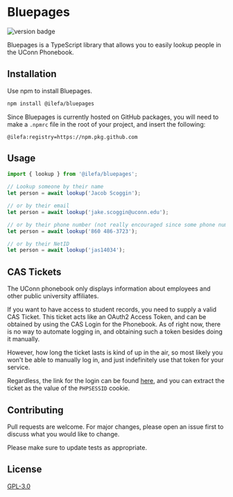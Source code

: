 # Bluepages

![version badge](https://img.shields.io/badge/version-1.0.0-blue)

Bluepages is a TypeScript library that allows you to easily lookup people in the UConn Phonebook.

## Installation

Use npm to install Bluepages.

```bash
npm install @ilefa/bluepages
```

Since Bluepages is currently hosted on GitHub packages, you will need to make a ``.npmrc`` file in the root of your project, and insert the following:

```env
@ilefa:registry=https://npm.pkg.github.com
```

## Usage

```ts
import { lookup } from '@ilefa/bluepages';

// Lookup someone by their name
let person = await lookup('Jacob Scoggin');

// or by their email
let person = await lookup('jake.scoggin@uconn.edu');

// or by their phone number (not really encouraged since some phone numbers are shared)
let person = await lookup('860 486-3723');

// or by their NetID
let person = await lookup('jas14034');
```

## CAS Tickets

The UConn phonebook only displays information about employees and other public university affiliates.

If you want to have access to student records, you need to supply a valid CAS Ticket. This ticket acts like an OAuth2 Access Token,
and can be obtained by using the CAS Login for the Phonebook. As of right now, there is no way to automate logging in, and obtaining such a token besides doing it manually.

However, how long the ticket lasts is kind of up in the air, so most likely you won't be able to manually log in, and just indefinitely use that token
for your service.

Regardless, the link for the login can be found [here](https://phonebook.uconn.edu/login.php?redirect=index), and you can extract the ticket as the value of the ``PHPSESSID`` cookie.

## Contributing
Pull requests are welcome. For major changes, please open an issue first to discuss what you would like to change.

Please make sure to update tests as appropriate.

## License
[GPL-3.0](https://choosealicense.com/licenses/gpl-3.0/)